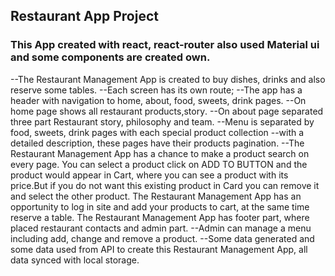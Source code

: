 ## Restaurant App Project
### This App created with react, react-router also used Material ui and some components are created own.
--The Restaurant Management App  is created to buy dishes, drinks and also reserve some tables.
--Each screen has its own route;
--The app has a header with navigation to home, about, food, sweets, drink pages.
--On home page shows all restaurant products,story․
--On about page  separated  three part Restaurant story, philosophy and team.
--Menu is separated by food, sweets, drink pages with each special product collection --with a detailed description, these pages have their products pagination.
--The Restaurant Management App has  a chance to  make a product search on every page. You can select a product click  on ADD TO BUTTON and the product would appear in Cart, where you can see  a product with its price.But if you do not want this existing  product in Card you can remove it and select the other product.
The Restaurant Management App has an opportunity to log in site and add your products to cart, at the same time reserve a table.
The Restaurant Management App has footer part, where placed restaurant contacts and admin part.
--Admin can manage  a  menu including   add, change and remove a product.
--Some data generated and some data used from API to create this Restaurant Management App, all data synced with local storage. 

